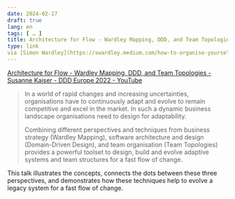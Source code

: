 ```yaml
---
date: 2024-02-17
draft: true
lang: en
tags: [ … ]
title: Architecture for Flow - Wardley Mapping, DDD, and Team Topologies - Susanne Kaiser - DDD Europe 2022 - YouTube
type: link
via [Simon Wardley](https://swardley.medium.com/how-to-organise-yourself-f36f084a611b)
---
```


[Architecture for Flow - Wardley Mapping, DDD, and Team Topologies - Susanne Kaiser - DDD Europe 2022 - YouTube](https://m.youtube.com/watch?si=tazW8DY2b81-1uKf&v=Lfzph_5wb9c&feature=youtu.be)

> In a world of rapid changes and increasing uncertainties, organisations have to continuously adapt and evolve to remain competitive and excel in the market. In such a dynamic business landscape organisations need to design for adaptability.
>
> Combining different perspectives and techniques from business strategy (Wardley Mapping), software architecture and design (Domain-Driven Design), and team organisation (Team Topologies) provides a powerful toolset to design, build and evolve adaptive systems and team structures for a fast flow of change.
>
This talk illustrates the concepts, connects the dots between these three perspectives, and demonstrates how these techniques help to evolve a legacy system for a fast flow of change.
